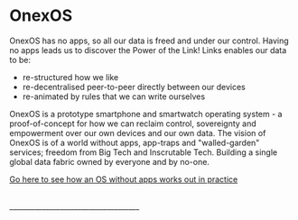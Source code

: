 
# OnexOS

OnexOS has no apps, so all our data is freed and under our control. Having no apps leads
us to discover the Power of the Link! Links enables our data to be:

 - re-structured how we like
 - re-decentralised peer-to-peer directly between our devices
 - re-animated by rules that we can write ourselves

OnexOS is a prototype smartphone and smartwatch operating system - a proof-of-concept
for how we can reclaim control, sovereignty and empowerment over our own devices and our
own data. The vision of OnexOS is of a world without apps, app-traps and "walled-garden"
services; freedom from Big Tech and Inscrutable Tech. Building a single global data
fabric owned by everyone and by no-one.

<a href="http://object.network/os-llll.html">Go here to see how an OS without apps works out in practice</a>

<br/>
____________________________________




